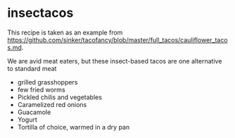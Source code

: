 

# insectacos

This recipe is taken as an example from https://github.com/sinker/tacofancy/blob/master/full_tacos/cauliflower_tacos.md.

We are avid meat eaters, but these insect-based tacos are one alternative to standard meat

- grilled grasshoppers
- few fried worms
- Pickled chilis and vegetables
- Caramelized red onions
- Guacamole
- Yogurt
- Tortilla of choice, warmed in a dry pan
